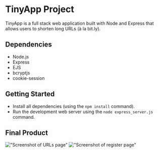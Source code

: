 # TinyApp Project

TinyApp is a full stack web application built with Node and Express that allows users to shorten long URLs (à la bit.ly).

## Dependencies

- Node.js
- Express
- EJS
- bcryptjs
- cookie-session

## Getting Started

- Install all dependencies (using the `npm install` command).
- Run the development web server using the `node express_server.js` command.

## Final Product

!["Screenshot of URLs page"](https://github.com/inadeasis/tinyapp/blob/feature/user-registration/urlList.png)
!["Screenshot of register page"](https://github.com/inadeasis/tinyapp/blob/feature/user-registration/register.png)
